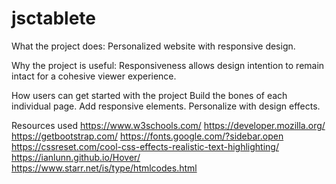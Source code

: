 # jsctablete

What the project does:
	Personalized website with responsive design.

Why the project is useful:
	Responsiveness allows design intention to remain intact for a cohesive viewer experience.

How users can get started with the project
	Build the bones of each individual page.
	Add responsive elements.
	Personalize with design effects.

Resources used
	https://www.w3schools.com/
	https://developer.mozilla.org/
	https://getbootstrap.com/
	https://fonts.google.com/?sidebar.open
	https://cssreset.com/cool-css-effects-realistic-text-highlighting/
	https://ianlunn.github.io/Hover/
	https://www.starr.net/is/type/htmlcodes.html
